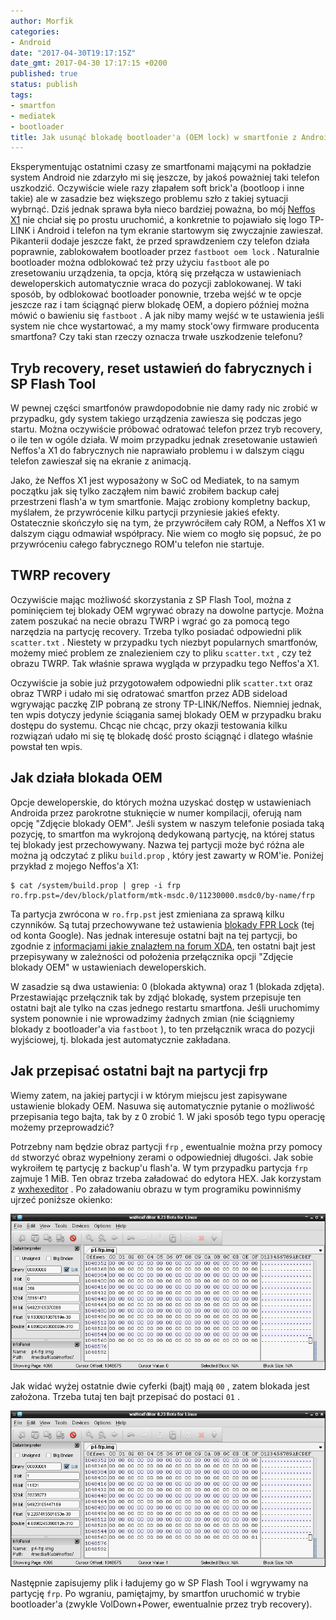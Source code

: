 ```yaml
---
author: Morfik
categories:
- Android
date: "2017-04-30T19:17:15Z"
date_gmt: 2017-04-30 17:17:15 +0200
published: true
status: publish
tags:
- smartfon
- mediatek
- bootloader
title: Jak usunąć blokadę bootloader'a (OEM lock) w smartfonie z Androidem
---
```


Eksperymentując ostatnimi czasy ze smartfonami mającymi na pokładzie system Android nie zdarzyło mi
się jeszcze, by jakoś poważniej taki telefon uszkodzić. Oczywiście wiele razy złapałem soft brick'a
(bootloop i inne takie) ale w zasadzie bez większego problemu szło z takiej sytuacji wybrnąć. Dziś
jednak sprawa była nieco bardziej poważna, bo mój [Neffos
X1](http://www.neffos.com/en/product/details/X1) nie chciał się po prostu uruchomić, a konkretnie to
pojawiało się logo TP-LINK i Android i telefon na tym ekranie startowym się zwyczajnie zawieszał.
Pikanterii dodaje jeszcze fakt, że przed sprawdzeniem czy telefon działa poprawnie, zablokowałem
bootloader przez `fastboot oem lock` . Naturalnie bootloader można odblokować też przy użyciu
`fastboot` ale po zresetowaniu urządzenia, ta opcja, którą się przełącza w ustawieniach
deweloperskich automatycznie wraca do pozycji zablokowanej. W taki sposób, by odblokować bootloader
ponownie, trzeba wejść w te opcje jeszcze raz i tam ściągnąć pierw blokadę OEM, a dopiero później
można mówić o bawieniu się `fastboot` . A jak niby mamy wejść w te ustawienia jeśli system nie chce
wystartować, a my mamy stock'owy firmware producenta smartfona? Czy taki stan rzeczy oznacza trwałe
uszkodzenie telefonu?

<!--more-->
## Tryb recovery, reset ustawień do fabrycznych i SP Flash Tool

W pewnej części smartfonów prawdopodobnie nie damy rady nic zrobić w przypadku, gdy system takiego
urządzenia zawiesza się podczas jego startu. Można oczywiście próbować odratować telefon przez tryb
recovery, o ile ten w ogóle działa. W moim przypadku jednak zresetowanie ustawień Neffos'a X1 do
fabrycznych nie naprawiało problemu i w dalszym ciągu telefon zawieszał się na ekranie z animacją.

Jako, że Neffos X1 jest wyposażony w SoC od Mediatek, to na samym początku jak się tylko zacząłem
nim bawić zrobiłem backup całej przestrzeni flash'a w tym smartfonie. Mając zrobiony kompletny
backup, myślałem, że przywrócenie kilku partycji przyniesie jakieś efekty. Ostatecznie skończyło się
na tym, że przywróciłem cały ROM, a Neffos X1 w dalszym ciągu odmawiał współpracy. Nie wiem co mogło
się popsuć, że po przywróceniu całego fabrycznego ROM'u telefon nie startuje.

## TWRP recovery

Oczywiście mając możliwość skorzystania z SP Flash Tool, można z pominięciem tej blokady OEM wgrywać
obrazy na dowolne partycje. Można zatem poszukać na necie obrazu TWRP i wgrać go za pomocą tego
narzędzia na partycję recovery. Trzeba tylko posiadać odpowiedni plik `scatter.txt` . Niestety w
przypadku tych niezbyt popularnych smartfonów, możemy mieć problem ze znalezieniem czy to pliku
`scatter.txt` , czy też obrazu TWRP. Tak właśnie sprawa wygląda w przypadku tego Neffos'a X1.

Oczywiście ja sobie już przygotowałem odpowiedni plik `scatter.txt` oraz obraz TWRP i udało mi się
odratować smartfon przez ADB sideload wgrywając paczkę ZIP pobraną ze strony TP-LINK/Neffos.
Niemniej jednak, ten wpis dotyczy jedynie ściągania samej blokady OEM w przypadku braku dostępu do
systemu. Chcąc nie chcąc, przy okazji testowania kilku rozwiązań udało mi się tę blokadę dość prosto
ściągnąć i dlatego właśnie powstał ten wpis.

## Jak działa blokada OEM

Opcje deweloperskie, do których można uzyskać dostęp w ustawieniach Androida przez parokrotne
stuknięcie w numer kompilacji, oferują nam opcję "Zdjęcie blokady OEM". Jeśli system w naszym
telefonie posiada taką pozycję, to smartfon ma wykrojoną dedykowaną partycję, na której status tej
blokady jest przechowywany. Nazwa tej partycji może być różna ale można ją odczytać z pliku
`build.prop` , który jest zawarty w ROM'ie. Poniżej przykład z mojego Neffos'a X1:

    $ cat /system/build.prop | grep -i frp
    ro.frp.pst=/dev/block/platform/mtk-msdc.0/11230000.msdc0/by-name/frp

Ta partycja zwrócona w `ro.frp.pst` jest zmieniana za sprawą kilku czynników. Są tutaj przechowywane
też ustawienia [blokady FPR
Lock](/post/factory-reset-protection-frp-w-smartfonach-z-androidem/) (tej od konta
Google). Nas jednak interesuje ostatni bajt na tej partycji, bo zgodnie z [informacjami jakie
znalazłem na forum
XDA](https://forum.xda-developers.com/nexus-6/help/info-nexus-6-nexus-9-enable-oem-unlock-t3113539),
ten ostatni bajt jest przepisywany w zależności od położenia przełącznika opcji "Zdjęcie blokady
OEM" w ustawieniach deweloperskich.

W zasadzie są dwa ustawienia: 0 (blokada aktywna) oraz 1 (blokada zdjęta). Przestawiając przełącznik
tak by zdjąć blokadę, system przepisuje ten ostatni bajt ale tylko na czas jednego restartu
smartfona. Jeśli uruchomimy system ponownie i nie wprowadzimy żadnych zmian (nie ściągniemy blokady
z bootloader'a via `fastboot` ), to ten przełącznik wraca do pozycji wyjściowej, tj. blokada jest
automatycznie zakładana.

## Jak przepisać ostatni bajt na partycji frp

Wiemy zatem, na jakiej partycji i w którym miejscu jest zapisywane ustawienie blokady OEM. Nasuwa
się automatycznie pytanie o możliwość przepisania tego bajta, tak by z 0 zrobić 1. W jaki sposób
tego typu operację możemy przeprowadzić?

Potrzebny nam będzie obraz partycji `frp` , ewentualnie można przy pomocy `dd` stworzyć obraz
wypełniony zerami o odpowiedniej długości. Jak sobie wykroiłem tę partycję z backup'u flash'a. W
tym przypadku partycja `frp` zajmuje 1 MiB. Ten obraz trzeba załadować do edytora HEX. Jak korzystam
z [wxhexeditor](http://www.wxhexeditor.org/) . Po załadowaniu obrazu w tym programiku powinniśmy
ujrzeć poniższe okienko:

![](/img/2017/04/001-oem-lock-frp-smartfon-android-bootloader-hex.png#huge)

Jak widać wyżej ostatnie dwie cyferki (bajt) mają `00` , zatem blokada jest założona. Trzeba tutaj
ten bajt przepisać do postaci `01` .

![](/img/2017/04/002-oem-lock-frp-smartfon-android-bootloader-hex.png#huge)

Następnie zapisujemy plik i ładujemy go w SP Flash Tool i wgrywamy na partycję `frp`. Po wgraniu,
pamiętajmy, by smartfon uruchomić w trybie bootloader'a (zwykle VolDown+Power, ewentualnie przez
tryb recovery).
